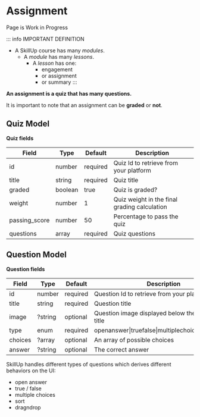 # Assignment

<Badge type="warning">Page is Work in Progress</Badge>

::: info IMPORTANT DEFINITION

- A SkillUp course has many *modules*.
    - A *module* has many *lessons*.
        - A *lesson* has one:
            - engagement
            - or assignment
            - or summary
:::

**An assignment is a quiz that has many questions.**

It is important to note that an assignment can be **graded** or **not**.

## Quiz Model

**Quiz fields**

| Field         | Type    | Default  | Description                                  |
| ------------- | ------- | -------- | -------------------------------------------- |
| id            | number  | required | Quiz Id to retrieve from your platform       |
| title         | string  | required | Quiz title                                   |
| graded        | boolean | true     | Quiz is graded?                              |
| weight        | number  | 1        | Quiz weight in the final grading calculation  |
| passing_score | number  | 50       | Percentage to pass the quiz                  |
| questions     | array   | required | Quiz questions                               |

## Question Model

**Question fields**

| Field   | Type    | Default  | Description                                       |
| ------- | ------- | -------- | ------------------------------------------------- |
| id      | number  | required | Question Id to retrieve from your platform        |
| title   | string  | required | Question title                                    |
| image   | ?string | optional | Question image displayed below the question title |
| type    | enum    | required | openanswer\|truefalse\|multiplechoices\|dragndrop |
| choices | ?array  | optional | An array of possible choices                      |
| answer  | ?string | optional | The correct answer                                |


SkillUp handles different types of questions which derives different behaviors on the UI:

- open answer
- true / false
- multiple choices
- sort
- dragndrop
